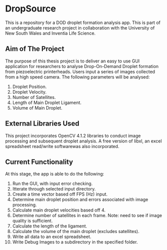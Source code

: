 # DropSource
This is a repository for a DOD droplet formation analysis app. This is part of an undergraduate research project in collaboration with the University of New South Wales and Inventia Life Science. 

## Aim of The Project
The purpose of this thesis project is to deliver an easy to use GUI application for researchers to analyse Drop-On-Demand Droplet formation from piezoelectric printerheads. Users input a series of images collected from a high speed camera.
The following parameters will be analysed:

1. Droplet Position.
2. Droplet Velocity.
3. Number of Satellites.
4. Length of Main Droplet Ligament.
5. Volume of Main Droplet.

## External Libraries Used
This project incorporates OpenCV 4.1.2 libraries to conduct image processing and subsequent droplet analysis. A free version of libxl, an excel spreadsheet read/write softwarewas also incorporated.

## Current Functionality
At this stage, the app is able to do the following:

1. Run the GUI, with input error checking.
2. Itterate through selected input directory.
3. Create a time vector based off FPS (Hz) input.
4. Determine main droplet position and errors associated with image processing.
5. Calculate main droplet velocities based off 4.
6. Determine number of satellites in each frame. Note: need to see if image quality is sufficient.
7. Calculate the length of the ligament.
8. Calculate the volume of the main droplet (excludes satellites).
9. Write all data to an excel spreadsheet.
10. Write Debug Images to a subdirectory in the specified folder.

